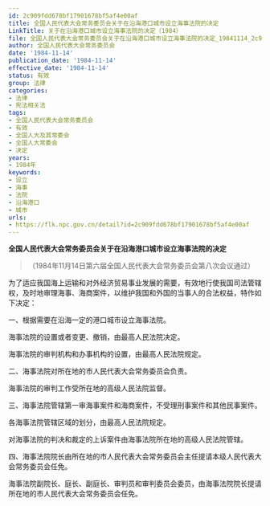 ```yaml
---
id: 2c909fdd678bf17901678bf5af4e00af
title: 全国人民代表大会常务委员会关于在沿海港口城市设立海事法院的决定
LinkTitle: 关于在沿海港口城市设立海事法院的决定（1984）
file: 全国人民代表大会常务委员会关于在沿海港口城市设立海事法院的决定_19841114_2c909fdd678bf17901678bf5af4e00af.docx
author: 全国人民代表大会常务委员会
date: '1984-11-14'
publication_date: '1984-11-14'
effective_date: '1984-11-14'
status: 有效
group: 法律
categories:
- 法律
- 宪法相关法
tags:
- 全国人民代表大会常务委员会
- 有效
- 全国人大及其常委会
- 全国人大常委会
- 决定
years:
- 1984年
keywords:
- 设立
- 海事
- 法院
- 沿海港口
- 城市
urls:
- https://flk.npc.gov.cn/detail?id=2c909fdd678bf17901678bf5af4e00af
---
```


**全国人民代表大会常务委员会关于在沿海港口城市设立海事法院的决定**

> （1984年11月14日第六届全国人民代表大会常务委员会第八次会议通过）

为了适应我国海上运输和对外经济贸易事业发展的需要，有效地行使我国司法管辖权，及时地审理海事、海商案件，以维护我国和外国的当事人的合法权益，特作如下决定：

一、根据需要在沿海一定的港口城市设立海事法院。

海事法院的设置或者变更、撤销，由最高人民法院决定。

海事法院的审判机构和办事机构的设置，由最高人民法院规定。

二、海事法院对所在地的市人民代表大会常务委员会负责。

海事法院的审判工作受所在地的高级人民法院监督。

三、海事法院管辖第一审海事案件和海商案件，不受理刑事案件和其他民事案件。

各海事法院管辖区域的划分，由最高人民法院规定。

对海事法院的判决和裁定的上诉案件由海事法院所在地的高级人民法院管辖。

四、海事法院院长由所在地的市人民代表大会常务委员会主任提请本级人民代表大会常务委员会任免。

海事法院副院长、庭长、副庭长、审判员和审判委员会委员，由海事法院院长提请所在地的市人民代表大会常务委员会任免。
